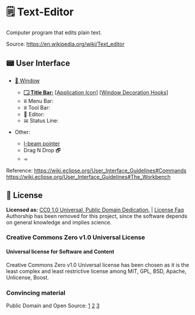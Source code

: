 # 🗒 Text-Editor
 Computer program that edits plain text. 
 
 Source: https://en.wikipedia.org/wiki/Text_editor

## 📟 User Interface
* [🔳 Window](https://en.wikipedia.org/wiki/Window_(computing))
  * [**🗔 Title Bar:**](https://en.wikipedia.org/wiki/Window_(computing)#Title_bar) [[Application Icon]]() [[Window Decoration Hooks]]()
  * ⩸ Menu Bar: 
  * ⩸ Tool Bar:
  * 📑 Editor:
  * 𝍐 Status Line: 

* Other:
  * [I-beam pointer](https://www.computerhope.com/jargon/i/ibeam.htm)
  * Drag N Drop 🗗
  * ⌯

Reference: https://wiki.eclipse.org/User_Interface_Guidelines#Commands  
https://wiki.eclipse.org/User_Interface_Guidelines#The_Workbench

## 🔮 License
**Licensed as:** [CC0 1.0 Universal, Public Domain Dedication.](https://creativecommons.org/publicdomain/zero/1.0/?ref=chooser-v1)  | [License Faq](https://wiki.creativecommons.org/wiki/CC0_FAQ)  
Authorship has been removed for this project, since the software depends on general knowledge and implies science.
### Creative Commons Zero v1.0 Universal License 
#### Universal license for Software and Content
Creative Commons Zero v1.0 Universal license has been chosen as it is the least complex and least restrictive license among MIT, GPL, BSD, Apache, Unlicense, Boost.  

### Convincing material   
Public Domain and Open Source: [1](https://opensource.stackexchange.com/questions/4958/why-use-licenses-why-not-release-open-source-code-to-public-domain/4959) [2](https://softwareengineering.stackexchange.com/questions/106157/how-to-release-project-under-public-domain) [3](https://opensource.guide/legal/#which-open-source-license-is-appropriate-for-my-project)


